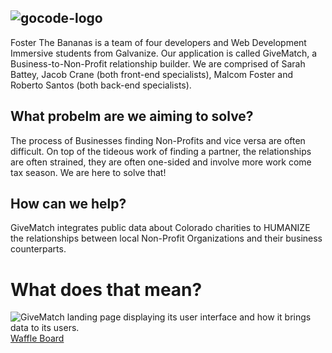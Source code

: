 ## 
![gocode-logo](https://cloud.githubusercontent.com/assets/100216/12792545/96727a8e-ca69-11e5-9b9a-cddfa80d1c4b.png)
--
Foster The Bananas is a team of four developers and Web Development Immersive students from Galvanize. Our application is called GiveMatch, a Business-to-Non-Profit relationship builder.  We are comprised of Sarah Battey, Jacob Crane (both front-end specialists), Malcom Foster and Roberto Santos (both back-end specialists).
## What probelm are we aiming to solve?
The process of Businesses finding Non-Profits and vice versa are often difficult.  On top of the tideous work of finding a partner, the relationships are often strained, they are often one-sided and involve more work come tax season.  We are here to solve that!
## How can we help?
GiveMatch integrates public data about Colorado charities to HUMANIZE the relationships between local Non-Profit Organizations and their business counterparts.
# What does that mean?
![GiveMatch landing page displaying its user interface and how it brings data to its users.](https://github.com/GoCodeColorado/FosterTheBananas/blob/master/screenshots/GiveMatch.png)
[Waffle Board](https://waffle.io/GoCodeColorado/FosterTheBananas)


